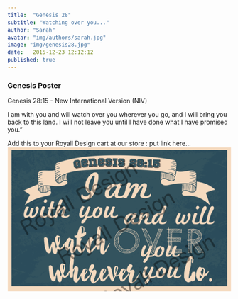 ```yaml
---
title:  "Genesis 28"
subtitle: "Watching over you..."
author: "Sarah"
avatar: "img/authors/sarah.jpg"
image: "img/genesis28.jpg"
date:   2015-12-23 12:12:12
published: true
---
```


### Genesis Poster
Genesis 28:15 - New International Version (NIV)

I am with you and will watch over you wherever you go, and I will bring you back to this land. I will not leave you until I have done what I have promised you.”

Add this to your Royall Design cart at our store : put link here...
<img src="img/genesis28.jpg" alt="Genesis 28"></img>

